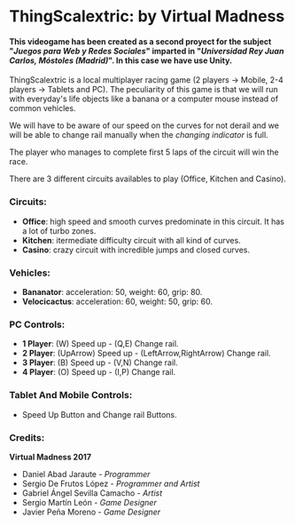# ThingScalextric: by Virtual Madness

#### This videogame has been created as a second proyect for the subject "_Juegos para Web y Redes Sociales_" imparted in "_Universidad Rey Juan Carlos, Móstoles (Madrid)_". In this case we have use Unity.

ThingScalextric is a local multiplayer racing game (2 players -> Mobile, 2-4 players -> Tablets and PC). The peculiarity of this game is that we will run with everyday's life objects like a banana or a computer mouse instead of common vehicles.

We will have to be aware of our speed on the curves for not derail and we will be able to change rail manually when the _changing indicator_ is full.

The player who manages to complete first 5 laps of the circuit will win the race.

There are 3 different circuits availables to play (Office, Kitchen and Casino).

### Circuits:
- **Office**: high speed and smooth curves predominate in this circuit. It has a lot of turbo zones.
- **Kitchen**: itermediate difficulty circuit with all kind of curves.
- **Casino**: crazy circuit with incredible jumps and closed curves.

### Vehicles:
- **Bananator**: acceleration: 50, weight: 60, grip: 80.
- **Velocicactus**: acceleration: 60, weight: 50, grip: 60.


### PC Controls:
- **1 Player**: (W) Speed up - (Q,E) Change rail.
- **2 Player**: (UpArrow) Speed up - (LeftArrow,RightArrow) Change rail.
- **3 Player**: (B) Speed up - (V,N) Change rail.
- **4 Player**: (O) Speed up - (I,P) Change rail.

### Tablet And Mobile Controls:
- Speed Up Button and Change rail Buttons.

### Credits: 
**Virtual Madness 2017**
- Daniel Abad Jaraute - _Programmer_
- Sergio De Frutos López - _Programmer and Artist_
- Gabriel Ángel Sevilla Camacho - _Artist_
- Sergio Martín León - _Game Designer_
- Javier Peña Moreno - _Game Designer_
